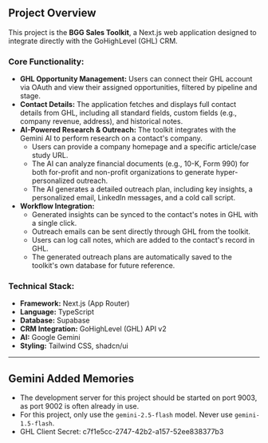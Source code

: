 ## Project Overview

This project is the **BGG Sales Toolkit**, a Next.js web application designed to integrate directly with the GoHighLevel (GHL) CRM.

### Core Functionality:

- **GHL Opportunity Management:** Users can connect their GHL account via OAuth and view their assigned opportunities, filtered by pipeline and stage.
- **Contact Details:** The application fetches and displays full contact details from GHL, including all standard fields, custom fields (e.g., company revenue, address), and historical notes.
- **AI-Powered Research & Outreach:** The toolkit integrates with the Gemini AI to perform research on a contact's company.
    - Users can provide a company homepage and a specific article/case study URL.
    - The AI can analyze financial documents (e.g., 10-K, Form 990) for both for-profit and non-profit organizations to generate hyper-personalized outreach.
    - The AI generates a detailed outreach plan, including key insights, a personalized email, LinkedIn messages, and a cold call script.
- **Workflow Integration:**
    - Generated insights can be synced to the contact's notes in GHL with a single click.
    - Outreach emails can be sent directly through GHL from the toolkit.
    - Users can log call notes, which are added to the contact's record in GHL.
    - The generated outreach plans are automatically saved to the toolkit's own database for future reference.

### Technical Stack:

- **Framework:** Next.js (App Router)
- **Language:** TypeScript
- **Database:** Supabase
- **CRM Integration:** GoHighLevel (GHL) API v2
- **AI:** Google Gemini
- **Styling:** Tailwind CSS, shadcn/ui

---
## Gemini Added Memories
- The development server for this project should be started on port 9003, as port 9002 is often already in use.
- For this project, only use the `gemini-2.5-flash` model. Never use `gemini-1.5-flash`.
- GHL Client Secret: c7f1e5cc-2747-42b2-a157-52ee838377b3
